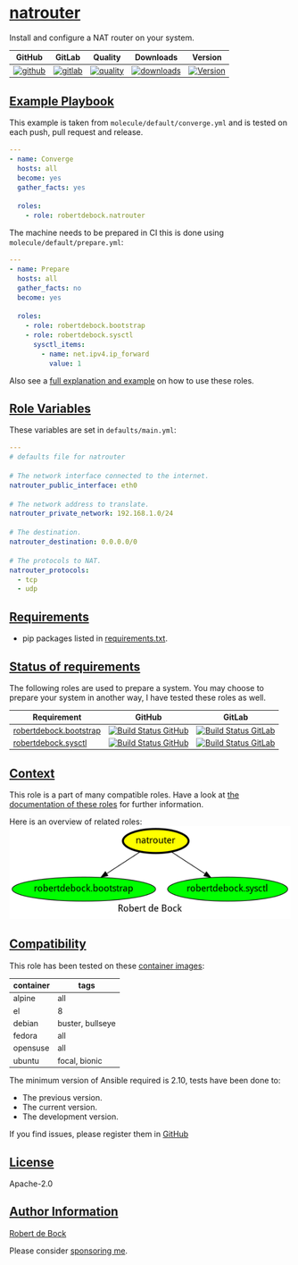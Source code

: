 # [natrouter](#natrouter)

Install and configure a NAT router on your system.

|GitHub|GitLab|Quality|Downloads|Version|
|------|------|-------|---------|-------|
|[![github](https://github.com/robertdebock/ansible-role-natrouter/workflows/Ansible%20Molecule/badge.svg)](https://github.com/robertdebock/ansible-role-natrouter/actions)|[![gitlab](https://gitlab.com/robertdebock/ansible-role-natrouter/badges/master/pipeline.svg)](https://gitlab.com/robertdebock/ansible-role-natrouter)|[![quality](https://img.shields.io/ansible/quality/21915)](https://galaxy.ansible.com/robertdebock/natrouter)|[![downloads](https://img.shields.io/ansible/role/d/21915)](https://galaxy.ansible.com/robertdebock/natrouter)|[![Version](https://img.shields.io/github/release/robertdebock/ansible-role-natrouter.svg)](https://github.com/robertdebock/ansible-role-natrouter/releases/)|

## [Example Playbook](#example-playbook)

This example is taken from `molecule/default/converge.yml` and is tested on each push, pull request and release.
```yaml
---
- name: Converge
  hosts: all
  become: yes
  gather_facts: yes

  roles:
    - role: robertdebock.natrouter
```

The machine needs to be prepared in CI this is done using `molecule/default/prepare.yml`:
```yaml
---
- name: Prepare
  hosts: all
  gather_facts: no
  become: yes

  roles:
    - role: robertdebock.bootstrap
    - role: robertdebock.sysctl
      sysctl_items:
        - name: net.ipv4.ip_forward
          value: 1
```

Also see a [full explanation and example](https://robertdebock.nl/how-to-use-these-roles.html) on how to use these roles.

## [Role Variables](#role-variables)

These variables are set in `defaults/main.yml`:
```yaml
---
# defaults file for natrouter

# The network interface connected to the internet.
natrouter_public_interface: eth0

# The network address to translate.
natrouter_private_network: 192.168.1.0/24

# The destination.
natrouter_destination: 0.0.0.0/0

# The protocols to NAT.
natrouter_protocols:
  - tcp
  - udp
```

## [Requirements](#requirements)

- pip packages listed in [requirements.txt](https://github.com/robertdebock/ansible-role-natrouter/blob/master/requirements.txt).

## [Status of requirements](#status-of-requirements)

The following roles are used to prepare a system. You may choose to prepare your system in another way, I have tested these roles as well.

| Requirement | GitHub | GitLab |
|-------------|--------|--------|
|[robertdebock.bootstrap](https://galaxy.ansible.com/robertdebock/bootstrap)|[![Build Status GitHub](https://github.com/robertdebock/ansible-role-bootstrap/workflows/Ansible%20Molecule/badge.svg)](https://github.com/robertdebock/ansible-role-bootstrap/actions)|[![Build Status GitLab ](https://gitlab.com/robertdebock/ansible-role-bootstrap/badges/master/pipeline.svg)](https://gitlab.com/robertdebock/ansible-role-bootstrap)|
|[robertdebock.sysctl](https://galaxy.ansible.com/robertdebock/sysctl)|[![Build Status GitHub](https://github.com/robertdebock/ansible-role-sysctl/workflows/Ansible%20Molecule/badge.svg)](https://github.com/robertdebock/ansible-role-sysctl/actions)|[![Build Status GitLab ](https://gitlab.com/robertdebock/ansible-role-sysctl/badges/master/pipeline.svg)](https://gitlab.com/robertdebock/ansible-role-sysctl)|

## [Context](#context)

This role is a part of many compatible roles. Have a look at [the documentation of these roles](https://robertdebock.nl/) for further information.

Here is an overview of related roles:
![dependencies](https://raw.githubusercontent.com/robertdebock/ansible-role-natrouter/png/requirements.png "Dependencies")

## [Compatibility](#compatibility)

This role has been tested on these [container images](https://hub.docker.com/u/robertdebock):

|container|tags|
|---------|----|
|alpine|all|
|el|8|
|debian|buster, bullseye|
|fedora|all|
|opensuse|all|
|ubuntu|focal, bionic|

The minimum version of Ansible required is 2.10, tests have been done to:

- The previous version.
- The current version.
- The development version.



If you find issues, please register them in [GitHub](https://github.com/robertdebock/ansible-role-natrouter/issues)

## [License](#license)

Apache-2.0


## [Author Information](#author-information)

[Robert de Bock](https://robertdebock.nl/)

Please consider [sponsoring me](https://github.com/sponsors/robertdebock).

